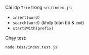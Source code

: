 Cài lớp `Trie` trong `src/index.js`:
- `insert(word)`
- `search(word)` (khớp toàn bộ & `end`)
- `startsWith(prefix)`

Chạy test:
```bash
node test/index.test.js
```
